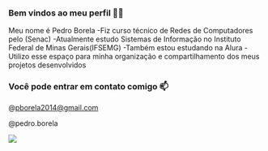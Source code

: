### Bem vindos ao meu perfil 🌃🌙

Meu nome é Pedro Borela 
-Fiz curso técnico de Redes de Computadores pelo (Senac)
-Atualmente estudo Sistemas de Informação no Instituto Federal de Minas Gerais(IFSEMG)
-Também estou estudando na Alura
-Utilizo esse espaço para minha organização e compartilhamento dos meus projetos desenvolvidos

### Você pode entrar em contato comigo 📫
@pborela2014@gmail.com

@pedro.borela


![](https://i.pinimg.com/originals/ee/f8/a3/eef8a31d47d63a79e6b72dc994ee9e91.gif)
